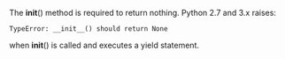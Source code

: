 The __init__() method is required to return nothing. Python 2.7 and 3.x raises:

    TypeError: __init__() should return None

when __init__() is called and executes a yield statement.
      